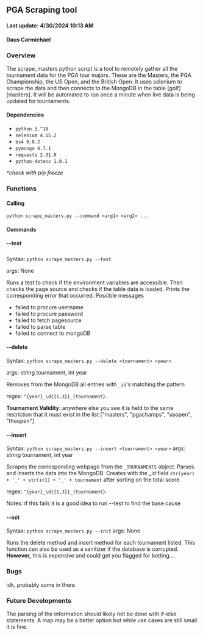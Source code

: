 ## PGA Scraping tool
#### Last update: 4/30/2024 10:13 AM
#### Daus Carmichael

### Overview
The scrape_masters python script is a tool to remotely gather all the tournament data for the PGA tour majors. These are the Masters, the PGA Championship, the US Open, and the British Open. It uses selenium to scrape the data and then connects to the MongoDB in the table \[golf\]\[masters\]. It will be automated to run once a minute when live data is being updated for tournaments. 

#### Dependencies
- `python 3.^10`
- `selenium 4.15.2`
- `bs4 0.0.2`
- `pymongo 4.7.1`
- `requests 2.31.0`
- `python-dotenv 1.0.1`

*\*check with pip freeze*

### Functions
#### Calling 
`python scrape_masters.py --command <arg1> <arg2> ...`

#### Commands
##### --test
Syntax: `python scrape_masters.py --test`

args: None

Runs a test to check if the environment variables are accessible. Then checks the page source and checks if the table data is loaded. Prints the corresponding error that occurred.
Possible messages
- failed to procure username 
- failed to procure password
- failed to fetch pagesource
- failed to parse table
- failed to connect to mongoDB

#### --delete 
Syntax: `python scrape_masters.py --delete <tournament> <year>`

args: string tournament, int year

Removes from the MongoDB all entries with `_id`'s matching the pattern

regex: `^{year}_\d{{1,3}}_{tournament}`.

**Tournament Validity**: anywhere else you see <tournament> it is held to the same restriction that it must exist in the list
["masters", "pgachamps", "usopen", "theopen"]

#### --insert 
Syntax: `python scrape_masters.py --insert <tournament> <year>`
args: string tournament, int year

Scrapes the corresponding webpage from the `_TOURNAMENTS` object. Parses and inserts the data into the MongoDB. Creates with the _id field `str(year) + '_' + str(i+1) + '_' + tournament` after sorting on the total score.

regex: `^{year}_\d{{1,3}}_{tournament}`.

Notes: if this fails it is a good idea to run --test to find the base cause

#### --init 
Syntax: `python scrape_masters.py --init`
args: None

Runs the delete method and insert method for each tournament listed. This function can also be used as a sanitizer if the database is corrupted. **However,** this is expensive and could get you flagged for botting...

### Bugs
idk, probably some in there

### Future Developments
The parsing of the information should likely not be done with if-else statements. A map may be a better option but while use cases are still small it is fine.
